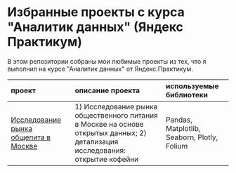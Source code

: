# Избранные проекты с курса "Аналитик данных" (Яндекс Практикум)

В этом репозитории собраны мои любимые проекты из тех, что я выполнил на курсе "Аналитик данных" от Яндекс.Практикум.

|**проект**|**описание проекта**|**используемые библиотеки**|
|:---------|:-------------------|:----------------------------|
|[Исследование рынка общепита в Москве](https://github.com/ivan-suchkov/yp_data_analytics_projects/blob/main/moscow_cafe/moscow_cafe.ipynb)|1) Исследование рынка общественного питания в Москве на основе открытых данных; 2) детализация исследования: открытие кофейни|Pandas, Matplotlib, Seaborn, Plotly, Folium|
